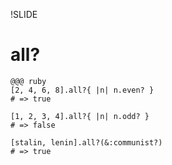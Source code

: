 !SLIDE

# all? #

    @@@ ruby
    [2, 4, 6, 8].all?{ |n| n.even? }
    # => true

    [1, 2, 3, 4].all?{ |n| n.odd? }
    # => false

    [stalin, lenin].all?(&:communist?)
    # => true
